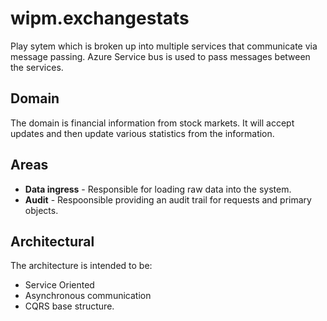 # wipm.exchangestats

Play sytem which is broken up into multiple services that communicate via message passing.  Azure Service bus is used to pass messages between the services.


## Domain

The domain is financial information from stock markets.  It will accept updates and then update various statistics from the information.


## Areas

* **Data ingress** - Responsible for loading raw data into the system.
* **Audit** - Respoonsible providing an audit trail for requests and primary objects.



## Architectural

The architecture is intended to be:

* Service Oriented
* Asynchronous communication
* CQRS base structure.